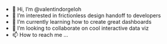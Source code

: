 - 👋 Hi, I’m @valentindorgeloh
- 👀 I’m interested in frictionless design handoff to developers
- 🌱 I’m currently learning how to create great dashboards
- 💞️ I’m looking to collaborate on cool interactive data viz
- 📫 How to reach me ...

<!---
valentindorgeloh/valentindorgeloh is a ✨ special ✨ repository because its `README.md` (this file) appears on your GitHub profile.
You can click the Preview link to take a look at your changes.
--->
